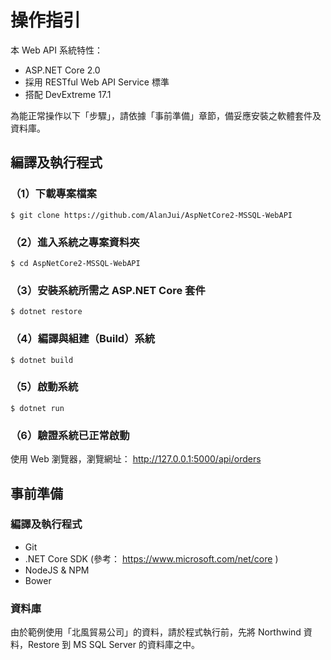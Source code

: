 ﻿# 操作指引

本 Web API 系統特性：
 - ASP.NET Core 2.0
 - 採用 RESTful Web API Service 標準
 - 搭配 DevExtreme 17.1

為能正常操作以下「步驟」，請依據「事前準備」章節，備妥應安裝之軟體套件及資料庫。

## 編譯及執行程式

### （1）下載專案檔案
```
$ git clone https://github.com/AlanJui/AspNetCore2-MSSQL-WebAPI
```

### （2）進入系統之專案資料夾
```
$ cd AspNetCore2-MSSQL-WebAPI
```

### （3）安裝系統所需之 ASP.NET Core 套件
```
$ dotnet restore
```

### （4）編譯與組建（Build）系統
```
$ dotnet build
```

### （5）啟動系統
```
$ dotnet run
```

### （6）驗證系統已正常啟動
使用 Web 瀏覽器，瀏覽網址： http://127.0.0.1:5000/api/orders


## 事前準備

### 編譯及執行程式

 - Git
 - .NET Core SDK (參考： https://www.microsoft.com/net/core )
 - NodeJS & NPM
 - Bower

### 資料庫

由於範例使用「北風貿易公司」的資料，請於程式執行前，先將 Northwind 資料，Restore 到 MS SQL Server 的資料庫之中。


